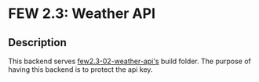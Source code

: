 # FEW 2.3: Weather API

## Description

This backend serves [few2.3-02-weather-api's](https://github.com/shah-a/few2.3-02-weather-api) build folder. The purpose of having this backend is to protect the api key.
